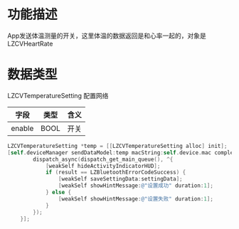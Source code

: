 <a name="739DD"></a>
# 功能描述
App发送体温测量的开关，这里体温的数据返回是和心率一起的，对象是 LZCVHeartRate

<a name="Vllul"></a>
# 数据类型
LZCVTemperatureSetting 配置网络

| 字段 | 类型 | 含义 |
| --- | --- | --- |
| enable | BOOL | 开关<br /> |


```objectivec
LZCVTemperatureSetting *temp = [[LZCVTemperatureSetting alloc] init];
[self.deviceManager sendDataModel:temp macString:self.device.mac completion:^(LZBluetoothErrorCode result, id resp) {
        dispatch_async(dispatch_get_main_queue(), ^{
            [weakSelf hideActivityIndicatorHUD];
            if (result == LZBluetoothErrorCodeSuccess) {
                [weakSelf saveSettingData:settingData];
                [weakSelf showHintMessage:@"设置成功" duration:1];
            } else {
                [weakSelf showHintMessage:@"设置失败" duration:1];
            }
        });
    }];
```

